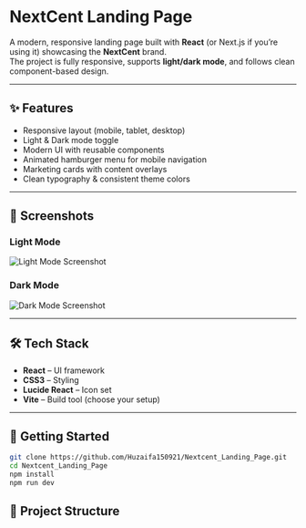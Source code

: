 # NextCent Landing Page  

A modern, responsive landing page built with **React** (or Next.js if you’re using it) showcasing the **NextCent** brand.  
The project is fully responsive, supports **light/dark mode**, and follows clean component-based design.

---

## ✨ Features  
- Responsive layout (mobile, tablet, desktop)  
- Light & Dark mode toggle  
- Modern UI with reusable components  
- Animated hamburger menu for mobile navigation  
- Marketing cards with content overlays  
- Clean typography & consistent theme colors  

---

## 📸 Screenshots  

### Light Mode  
![Light Mode Screenshot](./screenshots/lightmode.png)  

### Dark Mode  
![Dark Mode Screenshot](./screenshots/darkmode.png)  

---

## 🛠️ Tech Stack  
- **React** – UI framework  
- **CSS3** – Styling  
- **Lucide React** – Icon set  
- **Vite** – Build tool (choose your setup)  

---

## 🚀 Getting Started  

```bash
git clone https://github.com/Huzaifa150921/Nextcent_Landing_Page.git
cd Nextcent_Landing_Page
npm install
npm run dev
```



## 📂 Project Structure  


